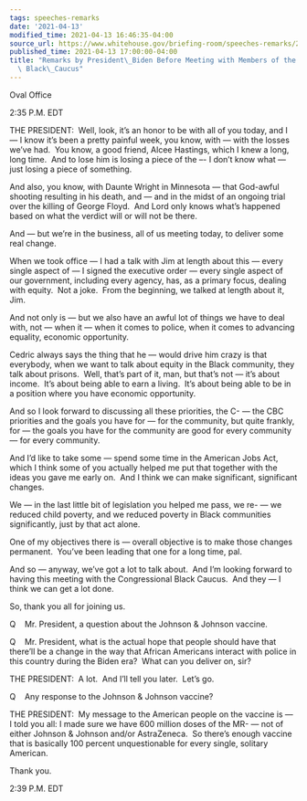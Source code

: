 ```yaml
---
tags: speeches-remarks
date: '2021-04-13'
modified_time: 2021-04-13 16:46:35-04:00
source_url: https://www.whitehouse.gov/briefing-room/speeches-remarks/2021/04/13/remarks-by-president-biden-before-meeting-with-members-of-the-congressional-black-caucus/
published_time: 2021-04-13 17:00:00-04:00
title: "Remarks by President\_Biden Before Meeting with Members of the Congressional\
  \ Black\_Caucus"
---
```

 
Oval Office

2:35 P.M. EDT

THE PRESIDENT:  Well, look, it’s an honor to be with all of you today,
and I — I know it’s been a pretty painful week, you know, with — with
the losses we’ve had.  You know, a good friend, Alcee Hastings, which I
knew a long, long time.  And to lose him is losing a piece of the –- I
don’t know what — just losing a piece of something.

And also, you know, with Daunte Wright in Minnesota — that God-awful
shooting resulting in his death, and — and in the midst of an ongoing
trial over the killing of George Floyd.  And Lord only knows what’s
happened based on what the verdict will or will not be there.

And — but we’re in the business, all of us meeting today, to deliver
some real change. 

When we took office — I had a talk with Jim at length about this — every
single aspect of — I signed the executive order — every single aspect of
our government, including every agency, has, as a primary focus, dealing
with equity.  Not a joke.  From the beginning, we talked at length about
it, Jim.

And not only is — but we also have an awful lot of things we have to
deal with, not — when it — when it comes to police, when it comes to
advancing equality, economic opportunity.

Cedric always says the thing that he — would drive him crazy is that
everybody, when we want to talk about equity in the Black community,
they talk about prisons.  Well, that’s part of it, man, but that’s not —
it’s about income.  It’s about being able to earn a living.  It’s about
being able to be in a position where you have economic opportunity. 

And so I look forward to discussing all these priorities, the C- — the
CBC priorities and the goals you have for — for the community, but quite
frankly, for — the goals you have for the community are good for every
community — for every community. 

And I’d like to take some — spend some time in the American Jobs Act,
which I think some of you actually helped me put that together with the
ideas you gave me early on.  And I think we can make significant,
significant changes. 

We — in the last little bit of legislation you helped me pass, we re- —
we reduced child poverty, and we reduced poverty in Black communities
significantly, just by that act alone. 

One of my objectives there is — overall objective is to make those
changes permanent.  You’ve been leading that one for a long time, pal. 

And so — anyway, we’ve got a lot to talk about.  And I’m looking forward
to having this meeting with the Congressional Black Caucus.  And they —
I think we can get a lot done.

So, thank you all for joining us. 

Q    Mr. President, a question about the Johnson & Johnson vaccine.

Q    Mr. President, what is the actual hope that people should have that
there’ll be a change in the way that African Americans interact with
police in this country during the Biden era?  What can you deliver on,
sir?

THE PRESIDENT:  A lot.  And I’ll tell you later.  Let’s go.

Q    Any response to the Johnson & Johnson vaccine?

THE PRESIDENT:  My message to the American people on the vaccine is — I
told you all: I made sure we have 600 million doses of the MR- — not of
either Johnson & Johnson and/or AstraZeneca.  So there’s enough vaccine
that is basically 100 percent unquestionable for every single, solitary
American. 

Thank you.

2:39 P.M. EDT
